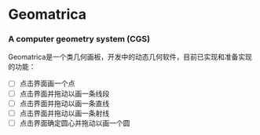 # Geomatrica

### A computer geometry system (CGS)

Geomatrica是一个类几何画板，开发中的动态几何软件，目前已实现和准备实现的功能：

- [ ] 点击界面画一个点
- [ ] 点击界面并拖动以画一条线段
- [ ] 点击界面并拖动以画一条直线
- [ ] 点击界面并拖动以画一条射线
- [ ] 点击界面确定圆心并拖动以画一个圆